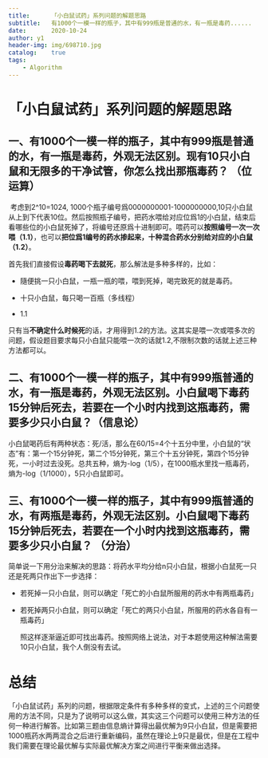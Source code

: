```yaml
---
title:		「小白鼠试药」系列问题的解题思路
subtitle:	有1000个一模一样的瓶子，其中有999瓶是普通的水，有一瓶是毒药......
date:		2020-10-24
author:	y1
header-img: img/698710.jpg
catalog:	true
tags:
    - Algorithm
---
```


# 「小白鼠试药」系列问题的解题思路

## 一、有1000个一模一样的瓶子，其中有999瓶是普通的水，有一瓶是毒药，外观无法区别。现有10只小白鼠和无限多的干净试管，你怎么找出那瓶毒药？	（位运算）

​	考虑到2^10=1024, 1000个瓶子编号爲0000000001-1000000000,10只小白鼠从上到下代表10位。然后按照瓶子编号，把药水喂给对应位爲1的小白鼠，结束后看哪些位的小白鼠死掉了，将编号还原爲十进制即可。喂药可以**按照编号一次一次喂（1.1）**，也可以**把位爲1编号的药水掺起来，十种混合药水分别给对应的小白鼠（1.2）**。

​	首先我们直接假设**毒药喝下去就死**，那么解法是多种多样的，比如：

- 隨便挑一只小白鼠，一瓶一瓶的喂，喂到死掉，喝完致死的就是毒药。

- 十只小白鼠，每只喝一百瓶（多线程）
- 1.1

只有当**不确定什么时候死**的话，才用得到1.2的方法。这其实是喂一次或喂多次的问题，假设题目要求每只小白鼠只能喂一次的话就1.2,不限制次数的话就上述三种方法都可以。

## 二、有1000个一模一样的瓶子，其中有999瓶普通的水，有一瓶是毒药，外观无法区别。小白鼠喝下毒药15分钟后死去，若要在一个小时内找到这瓶毒药，需要多少只小白鼠？（信息论）

​	小白鼠喝药后有两种状态：死/活，那么在60/15=4个十五分中里，小白鼠的“状态”有：第一个15分钟死，第二个15分钟死，第三个十五分钟死，第四个15分钟死，一小时过去没死。总共五种，熵为-log（1/5），在1000瓶水里找一瓶毒药，熵为-log（1/1000），5只小白鼠即可。

## 三、有1000个一模一样的瓶子，其中有999瓶普通的水，有两瓶是毒药，外观无法区别。小白鼠喝下毒药15分钟后死去，若要在一个小时内找到这瓶毒药，需要多少只小白鼠？ （分治）

​	简单说一下用分治来解决的思路：将药水平均分给n只小白鼠，根据小白鼠死一只还是死两只作出下一步选择：

- ​	若死掉一只小白鼠，则可以确定「死亡的小白鼠所服用的药水中有两瓶毒药」

- ​	若死掉两只小白鼠，则可以确定「死亡的两只小白鼠，所服用的药水各自有一瓶毒药」

  照这样逐渐逼近即可找出毒药。按照网络上说法，对于本题使用这种解法需要10只小白鼠，我个人倒没有去试。

# 总结

​	「小白鼠试药」系列的问题，根据限定条件有多种多样的变式，上述的三个问题使用的方法不同，只是为了说明可以这么做，其实这三个问题可以使用三种方法的任何一种进行解答。比如第三题由信息熵计算得出最优解为9只小白鼠，但是需要把1000瓶药水两两混合之后进行重新编码，虽然在理论上9只是最优，但是在工程中我们需要在理论最优解与实际最优解决方案之间进行平衡来做出选择。